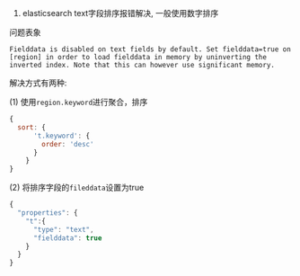 1. elasticsearch text字段排序报错解决, 一般使用数字排序

问题表象
```
Fielddata is disabled on text fields by default. Set fielddata=true on [region] in order to load fielddata in memory by uninverting the inverted index. Note that this can however use significant memory.
```

解决方式有两种:

(1) 使用`region.keyword`进行聚合，排序
```js
{
  sort: {
      't.keyword': {
        order: 'desc'
      }
    }
}
```
(2) 将排序字段的`fileddata`设置为true
```js
{
  "properties": {
    "t":{
      "type": "text",
      "fielddata": true
    }
  }
}
```
